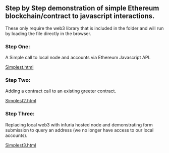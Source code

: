 ## Step by Step demonstration of simple Ethereum blockchain/contract to javascript interactions.

These only require the web3 library that is included in the folder and will run by loading the file directly in the browser.

### Step One: 

A Simple call to local node and accounts via Ethereum Javascript API.

[Simplest.html](simplest.html])


### Step Two: 

Adding a contract call to an existing greeter contract.

[Simplest2.html](simplest2.html])


### Step Three: 

Replacing local web3 with infuria hosted node and demonstrating form submission to query an address (we no longer have access to our local accounts).

[Simplest3.html](simplest3.html])


